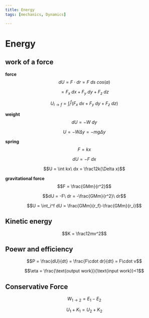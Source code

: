 ```yaml
---
title: Energy
tags: [mechanics, Dynamics]

---
```


# Energy
## work of a force
**force**
$$dU = F\cdot dr = F\ ds \ cos(a)$$

$$= F_x\ dx+F_y\ dy+F_z\ dz$$

$$U_{i \to f} = \int_{i}^f(F_x\ dx+F_y\ dy+F_z\ dz)$$

**weight**
$$dU = -W\ dy$$

$$U = -W\Delta y = -mg\Delta y$$

**spring**
$$F = kx$$

$$dU = -F\ dx$$

$$U = \int kx\ dx = \frac12k(\Delta x)$$

**gravitational force**
$$F = \frac{GMm}{r^2}$$

$$dU = -F\ dr = -\frac{GMm}{r^2}\ dr$$

$$U = \int_i^f dU = \frac{GMm}{r_f}-\frac{GMm}{r_i}$$
## Kinetic energy
$$K = \frac12mv^2$$
## Poewr and efficiency
$$P = \frac{dU}{dt} = \frac{F\cdot dr}{dt} = F\cdot v$$

$$\eta = \frac{\text{output work}}{\text{input work}}<1$$
## Conservative Force
$$W_{1 \to 2} = E_1-E_2$$ 

$$U_1+K_1 = U_2+K_2$$